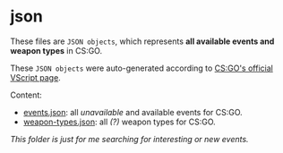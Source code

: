 # json

These files are `JSON objects`, which represents **all available events and weapon types** in CS:GO.

These `JSON objects` were auto-generated according to [CS:GO's official VScript page](https://developer.valvesoftware.com/wiki/CSGO_VScript_%E8%8C%83%E4%BE%8B).

Content:
* [events.json](events.json): all *unavailable* and available events for CS:GO.
* [weapon-types.json](weapon-types.json): all *(?)* weapon types for CS:GO.

*This folder is just for me searching for interesting or new events.*
